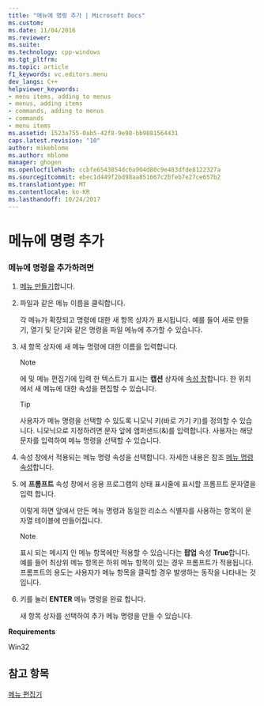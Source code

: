 ```yaml
---
title: "메뉴에 명령 추가 | Microsoft Docs"
ms.custom: 
ms.date: 11/04/2016
ms.reviewer: 
ms.suite: 
ms.technology: cpp-windows
ms.tgt_pltfrm: 
ms.topic: article
f1_keywords: vc.editors.menu
dev_langs: C++
helpviewer_keywords:
- menu items, adding to menus
- menus, adding items
- commands, adding to menus
- commands
- menu items
ms.assetid: 1523a755-0ab5-42f8-9e98-bb9881564431
caps.latest.revision: "10"
author: mikeblome
ms.author: mblome
manager: ghogen
ms.openlocfilehash: ccbfe6543854dc6a904d80c9e483dfde8122327a
ms.sourcegitcommit: ebec1d449f2bd98aa851667c2bfeb7e27ce657b2
ms.translationtype: MT
ms.contentlocale: ko-KR
ms.lasthandoff: 10/24/2017
---
```

# <a name="adding-commands-to-a-menu"></a>메뉴에 명령 추가
### <a name="to-add-commands-to-a-menu"></a>메뉴에 명령을 추가하려면  
  
1.  [메뉴 만들기](../windows/creating-a-menu.md)합니다.  
  
2.  파일과 같은 메뉴 이름을 클릭합니다.  
  
     각 메뉴가 확장되고 명령에 대한 새 항목 상자가 표시됩니다. 예를 들어 새로 만들기, 열기 및 닫기와 같은 명령을 파일 메뉴에 추가할 수 있습니다.  
  
3.  새 항목 상자에 새 메뉴 명령에 대한 이름을 입력합니다.  
  
    > [!NOTE]
    >  에 및 메뉴 편집기에 입력 한 텍스트가 표시는 **캡션** 상자에 [속성 창](/visualstudio/ide/reference/properties-window)합니다. 한 위치에서 새 메뉴에 대한 속성을 편집할 수 있습니다.  
  
    > [!TIP]
    >  사용자가 메뉴 명령을 선택할 수 있도록 니모닉 키(바로 가기 키)를 정의할 수 있습니다. 니모닉으로 지정하려면 문자 앞에 앰퍼샌드(&)를 입력합니다. 사용자는 해당 문자를 입력하여 메뉴 명령을 선택할 수 있습니다.  
  
4.  속성 창에서 적용되는 메뉴 명령 속성을 선택합니다. 자세한 내용은 참조 [메뉴 명령 속성](../windows/menu-command-properties.md)합니다.  
  
5.  에 **프롬프트** 속성 창에서 응용 프로그램의 상태 표시줄에 표시할 프롬프트 문자열을 입력 합니다.  
  
     이렇게 하면 앞에서 만든 메뉴 명령과 동일한 리소스 식별자를 사용하는 항목이 문자열 테이블에 만들어집니다.  
  
    > [!NOTE]
    >  표시 되는 메시지 인 메뉴 항목에만 적용할 수 있습니다는 **팝업** 속성 **True**합니다. 예를 들어 최상위 메뉴 항목은 하위 메뉴 항목이 있는 경우 프롬프트가 적용됩니다. 프롬프트의 용도는 사용자가 메뉴 항목을 클릭할 경우 발생하는 동작을 나타내는 것입니다.  
  
6.  키를 눌러 **ENTER** 메뉴 명령을 완료 합니다.  
  
     새 항목 상자를 선택하여 추가 메뉴 명령을 만들 수 있습니다.  
  

  
 **Requirements**  
  
 Win32  
  
## <a name="see-also"></a>참고 항목  
 [메뉴 편집기](../windows/menu-editor.md)   
